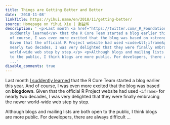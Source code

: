 ```yaml
---
title: Things are Getting Better and Better
date: '2018-11-08'
linkTitle: https://yihui.name/en/2018/11/getting-better/
source: Homepage on Yihui Xie | 谢益辉
description: ' <p>Last month <a href="https://twitter.com/_R_Foundation/status/1050791571514413057">I
  suddently learned</a> that the R Core Team started a blog earlier this year. And
  of course, I was even more excited that the blog was based on <strong>blogdown</strong>.
  Given that the official R Project website had used <code>&lt;iframe&gt;</code> for
  nearly two decades, I was very delighted that they were finally embracing the newer
  world-wide web step by step.</p> <p>Although blogs and mailing lists are both open
  to the public, I think blogs are more public. For developers, there are always difficult
  ...'
disable_comments: true
---
```

 <p>Last month <a href="https://twitter.com/_R_Foundation/status/1050791571514413057">I suddently learned</a> that the R Core Team started a blog earlier this year. And of course, I was even more excited that the blog was based on <strong>blogdown</strong>. Given that the official R Project website had used <code>&lt;iframe&gt;</code> for nearly two decades, I was very delighted that they were finally embracing the newer world-wide web step by step.</p> <p>Although blogs and mailing lists are both open to the public, I think blogs are more public. For developers, there are always difficult ...